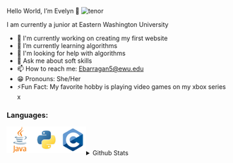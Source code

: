  Hello World, I’m Evelyn 👋
![tenor](https://user-images.githubusercontent.com/97476504/188252403-b733d207-8e60-4a41-9823-dea48f0e42f7.gif)

 
I am currently a junior at Eastern Washington University 
- 🔭 I'm currently working on creating my first website
- 🌱 I’m currently learning algorithms
- 🤔 I'm looking for help with algorithms
- 💬 Ask me about soft skills
- 📫 How to reach me: Ebarragan5@ewu.edu
- 😁 Pronouns: She/Her
- ⚡️Fun Fact: My favorite hobby is playing video games on my xbox series x

### Languages:

<img align="left" alt="Java" width="60px" src="https://raw.githubusercontent.com/github/explore/80688e429a7d4ef2fca1e82350fe8e3517d3494d/topics/java/java.png" /> 
<img align="left" alt="Python" width="60px" src="https://raw.githubusercontent.com/github/explore/80688e429a7d4ef2fca1e82350fe8e3517d3494d/topics/python/python.png" />
<img align="left" alt="C" width="60px" src="https://raw.githubusercontent.com/github/explore/80688e429a7d4ef2fca1e82350fe8e3517d3494d/topics/c/c.png" />
<br />
<br />
<br />

<details>
  <summary> Github Stats</summary>

  <img align="left" alt="Evelyn's Stats" src="https://github-readme-stats.vercel.app/api?username=EveBarr20&show_icons=true&hide_border=true" />

</details>



<!---
Evebarr20/Evebarr20 is a ✨ special ✨ repository because its `README.md` (this file) appears on your GitHub profile.
You can click the Preview link to take a look at your changes.
--->
